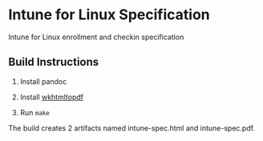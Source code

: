# Intune for Linux Specification

Intune for Linux enrollment and checkin specification

## Build Instructions

1. Install pandoc

2. Install [wkhtmltopdf](https://github.com/wkhtmltopdf/packaging/releases/0.12.6-1)

3. Run `make`

The build creates 2 artifacts named intune-spec.html and intune-spec.pdf.
